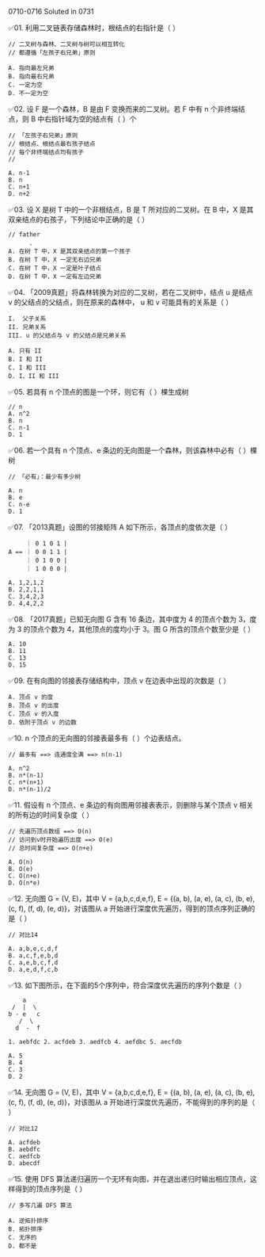 0710-0716
Soluted in 0731

✅01. 利用二叉链表存储森林时，根结点的右指针是（ ）

```
// 二叉树与森林、二叉树与树可以相互转化
// 都遵循「左孩子右兄弟」原则

A. 指向最左兄弟
B. 指向最右兄弟
C. 一定为空
D. 不一定为空
```

✅02. 设 F 是一个森林，B 是由 F 变换而来的二叉树。若 F 中有 n 个非终端结点，则 B 中右指针域为空的结点有（ ）个

```
// 「左孩子右兄弟」原则
// 根结点、根结点最右孩子结点
// 每个非终端结点均有孩子
// 

A. n-1
B. n
C. n+1
D. n+2
```

✅03. 设 X 是树 T 中的一个非根结点，B 是 T 所对应的二叉树。在 B 中，X 是其双亲结点的右孩子，下列结论中正确的是（ ）

```
// father
      、
A. 在树 T 中，X 是其双亲结点的第一个孩子
B. 在树 T 中，X 一定无右边兄弟
C. 在树 T 中，X 一定是叶子结点
D. 在树 T 中，X 一定有左边兄弟
```

✅04. 「2009真题」将森林转换为对应的二叉树，若在二叉树中，结点 u 是结点 v 的父结点的父结点，则在原来的森林中， u 和 v 可能具有的关系是（ ）

```
I.  父子关系
II. 兄弟关系
III. u 的父结点与 v 的父结点是兄弟关系

A. 只有 II  
B. I 和 II
C. I 和 III
D. I、II 和 III
```

✅05. 若具有 n 个顶点的图是一个环，则它有（ ）棵生成树
```
// n
A. n^2
B. n
C. n-1
D. 1
```

✅06. 若一个具有 n 个顶点、e 条边的无向图是一个森林，则该森林中必有（ ）棵树
```
// 「必有」：最少有多少树

A. n
B. e
C. n-e
D. 1
```

✅07. 「2013真题」设图的邻接矩阵 A 如下所示，各顶点的度依次是（ ）
```
     ｜ 0 1 0 1 |
A == ｜ 0 0 1 1 |
     ｜ 0 1 0 0 |
     ｜ 1 0 0 0 |

A. 1,2,1,2
B. 2,2,1,1
C. 3,4,2,3
D. 4,4,2,2
```

✅08. 「2017真题」已知无向图 G 含有 16 条边，其中度为 4 的顶点个数为 3，度为 3 的顶点个数为 4，其他顶点的度均小于 3。图 G 所含的顶点个数至少是（ ）

```
A. 10
B. 11
C. 13
D. 15
```

✅09. 在有向图的邻接表存储结构中，顶点 v 在边表中出现的次数是（ ）

```
A. 顶点 v 的度
B. 顶点 v 的出度
C. 顶点 v 的入度
D. 依附于顶点 v 的边数
```

✅10. n 个顶点的无向图的邻接表最多有（ ）个边表结点。

```
// 最多有 ==> 连通度全满 ==> n(n-1)

A. n^2
B. n*(n-1)
C. n*(n+1)
D. n*(n-1)/2
```

✅11. 假设有 n 个顶点、e 条边的有向图用邻接表表示，则删除与某个顶点 v 相关的所有边的时间复杂度（ ）

```
// 先遍历顶点数组 ==> O(n)
// 访问到v时开始遍历出度 ==> O(e)
// 总时间复杂度 ==> O(n+e)

A. O(n)
B. O(e)
C. O(n+e)
D. O(n*e)
```

✅12. 无向图 G = (V, E)，其中 V = {a,b,c,d,e,f}, E = {(a, b), (a, e), (a, c), (b, e), (c, f), (f, d), (e, d)}，对该图从 a 开始进行深度优先遍历，得到的顶点序列正确的是（ ）

```
// 对比14

A. a,b,e,c,d,f
B. a,c,f,e,b,d
C. a,e,b,c,f,d
D. a,e,d,f,c,b
```

✅13. 如下图所示，在下面的5个序列中，符合深度优先遍历的序列个数是（ ）

```
    a
 /  |  \
b - e   c
   /  \
  d  -  f

1. aebfdc 2. acfdeb 3. aedfcb 4. aefdbc 5. aecfdb

A. 5
B. 4
C. 3
D. 2
```

✅14.   无向图 G = (V, E)，其中 V = {a,b,c,d,e,f}, E = {(a, b), (a, e), (a, c), (b, e), (c, f), (f, d), (e, d)}，对该图从 a 开始进行深度优先遍历，不能得到的序列的是（ ）

```
// 对比12

A. acfdeb
B. aebdfc
C. aedfcb
D. abecdf
```

✅15. 使用 DFS 算法递归遍历一个无环有向图，并在退出递归时输出相应顶点，这样得到的顶点序列是（ ）

```
// 多写几遍 DFS 算法

A. 逆拓扑排序
B. 拓扑排序
C. 无序的
D. 都不是
```
